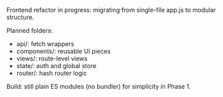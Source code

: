 Frontend refactor in progress: migrating from single-file app.js to modular structure.

Planned folders:
- api/: fetch wrappers
- components/: reusable UI pieces
- views/: route-level views
- state/: auth and global store
- router/: hash router logic

Build: still plain ES modules (no bundler) for simplicity in Phase 1.
